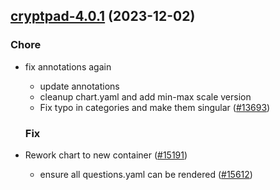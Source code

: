 

## [cryptpad-4.0.1](https://github.com/truecharts/charts/compare/cryptpad-4.0.0...cryptpad-4.0.1) (2023-12-02)

### Chore

- fix annotations again
  - update annotations
  - cleanup chart.yaml and add min-max scale version
  - Fix typo in categories and make them singular ([#13693](https://github.com/truecharts/charts/issues/13693))
  
  ### Fix

- Rework chart to new container ([#15191](https://github.com/truecharts/charts/issues/15191))
  - ensure all questions.yaml can be rendered ([#15612](https://github.com/truecharts/charts/issues/15612))
  
  
